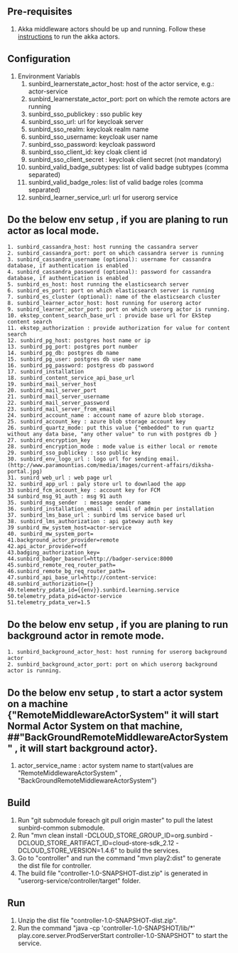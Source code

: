 ## Pre-requisites
1. Akka middleware actors should be up and running. Follow these [instructions](https://github.com/project-sunbird/sunbird-lms-mw/blob/master/setup.md) to run the akka actors.

## Configuration
1. Environment Variabls
    1. sunbird_learnerstate_actor_host: host of the actor service, e.g.: actor-service
    2. sunbird_learnerstate_actor_port: port on which the remote actors are running
    3. sunbird_sso_publickey : sso public key
    4. sunbird_sso_url: url for keycloak server
    5. sunbird_sso_realm: keycloak realm name
    6. sunbird_sso_username: keycloak user name
    7. sunbird_sso_password: keycloak password
    8. sunbird_sso_client_id: key cloak client id
    9. sunbird_sso_client_secret : keycloak client secret (not mandatory)
   10. sunbird_valid_badge_subtypes: list of valid badge subtypes (comma separated)
   11. sunbird_valid_badge_roles: list of valid badge roles (comma separated)
   12. sunbird_learner_service_url: url for userorg service
## Do the below env setup , if you are planing to run actor as local mode.
    1. sunbird_cassandra_host: host running the cassandra server
    2. sunbird_cassandra_port: port on which cassandra server is running
    3. sunbird_cassandra_username (optional): username for cassandra database, if authentication is enabled
    4. sunbird_cassandra_password (optional): password for cassandra database, if authentication is enabled
    5. sunbird_es_host: host running the elasticsearch server
    6. sunbird_es_port: port on which elasticsearch server is running
    7. sunbird_es_cluster (optional): name of the elasticsearch cluster
    8. sunbird_learner_actor_host: host running for userorg actor
    9. sunbird_learner_actor_port: port on which userorg actor is running.
    10. ekstep_content_search_base_url : provide base url for EkStep content search
    11. ekstep_authorization : provide authorization for value for content search
    12. sunbird_pg_host: postgres host name or ip
    13. sunbird_pg_port: postgres port number
    14. sunbird_pg_db: postgres db name
    15. sunbird_pg_user: postgres db user name
    16. sunbird_pg_password: postgress db password 
    17. sunbird_installation
    18. sunbird_content_service_api_base_url
    19. sunbird_mail_server_host
    20. sunbird_mail_server_port
    21. sunbird_mail_server_username
    22. sunbird_mail_server_password
    23. sunbird_mail_server_from_email
    24. sunbird_account_name : account name of azure blob storage.
    25. sunbird_account_key : azure blob storage account key
    26. sunbird_quartz_mode: put this value {"embedded" to run quartz without any data base, "any other value" to run with postgres db }
    27. sunbird_encryption_key
    28. sunbird_encryption_mode : mode value is either local or remote
    29. sunbird_sso_publickey : sso public key
    30. sunbird_env_logo_url : logo url for sending email.(http://www.paramountias.com/media/images/current-affairs/diksha-portal.jpg) 
    31. sunird_web_url : web page url
    32. sunbird_app_url : paly store url to downlaod the app
    33 sunbird_fcm_account_key : account key for FCM 
    34 sunbird_msg_91_auth : msg 91 auth 
    35. sunbird_msg_sender  : message sender name
    36. sunbird_installation_email  : email of admin per installation
    37. sunbird_lms_base_url : sunbird lms service based url
    38. sunbird_lms_authorization : api gateway auth key 
    39 sunbird_mw_system_host=actor-service
    40. sunbird_mw_system_port=
    41.background_actor_provider=remote
    42.api_actor_provider=off
    43.badging_authorization_key=
    44.sunbird_badger_baseurl=http://badger-service:8000
    45.sunbird_remote_req_router_path=
    46.sunbird_remote_bg_req_router_path=
    47.sunbird_api_base_url=http://content-service:
    48.sunbird_authorization={}
    49.telemetry_pdata_id={{env}}.sunbird.learning.service
    50.telemetry_pdata_pid=actor-service
    51.telemetry_pdata_ver=1.5
    
## Do the below env setup , if you are planing to run background actor in remote mode.
	1. sunbird_background_actor_host: host running for userorg background actor
    2. sunbird_background_actor_port: port on which userorg background actor is running.
	
## Do the below env setup , to start a actor system on a machine {"RemoteMiddlewareActorSystem" it will start Normal Actor System on that machine,             ##"BackGroundRemoteMiddlewareActorSystem" , it will start background actor}.

   1.  actor_service_name : actor system name to start{values are "RemoteMiddlewareActorSystem" , "BackGroundRemoteMiddlewareActorSystem"}

## Build
1. Run "git submodule foreach git pull origin master" to pull the latest sunbird-common submodule.
2. Run "mvn clean install -DCLOUD_STORE_GROUP_ID=org.sunbird -DCLOUD_STORE_ARTIFACT_ID=cloud-store-sdk_2.12 -DCLOUD_STORE_VERSION=1.4.6" to build the services.
2. Go to "controller" and run the command "mvn play2:dist" to generate the dist file for controller.
3. The build file "controller-1.0-SNAPSHOT-dist.zip" is generated in "userorg-service/controller/target" folder.

## Run
1. Unzip the dist file "controller-1.0-SNAPSHOT-dist.zip".
2. Run the command "java -cp 'controller-1.0-SNAPSHOT/lib/*' play.core.server.ProdServerStart controller-1.0-SNAPSHOT" to start the service.
